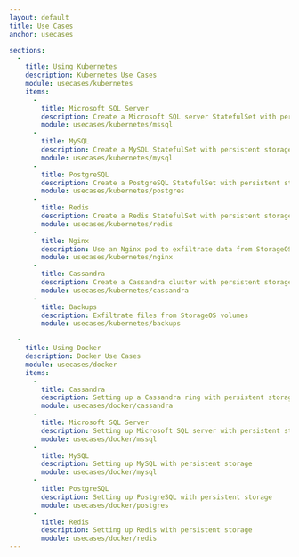 ```yaml
---
layout: default
title: Use Cases
anchor: usecases

sections:
  -
    title: Using Kubernetes
    description: Kubernetes Use Cases
    module: usecases/kubernetes
    items:
      -
        title: Microsoft SQL Server
        description: Create a Microsoft SQL server StatefulSet with persistent storage
        module: usecases/kubernetes/mssql
      -
        title: MySQL
        description: Create a MySQL StatefulSet with persistent storage
        module: usecases/kubernetes/mysql
      -
        title: PostgreSQL
        description: Create a PostgreSQL StatefulSet with persistent storage
        module: usecases/kubernetes/postgres
      -
        title: Redis
        description: Create a Redis StatefulSet with persistent storage
        module: usecases/kubernetes/redis
      -
        title: Nginx
        description: Use an Nginx pod to exfiltrate data from StorageOS volumes
        module: usecases/kubernetes/nginx
      -
        title: Cassandra
        description: Create a Cassandra cluster with persistent storage
        module: usecases/kubernetes/cassandra
      -
        title: Backups
        description: Exfiltrate files from StorageOS volumes
        module: usecases/kubernetes/backups

  -
    title: Using Docker
    description: Docker Use Cases
    module: usecases/docker
    items:
      -
        title: Cassandra
        description: Setting up a Cassandra ring with persistent storage
        module: usecases/docker/cassandra
      -
        title: Microsoft SQL Server
        description: Setting up Microsoft SQL server with persistent storage
        module: usecases/docker/mssql
      -
        title: MySQL
        description: Setting up MySQL with persistent storage
        module: usecases/docker/mysql
      -
        title: PostgreSQL
        description: Setting up PostgreSQL with persistent storage
        module: usecases/docker/postgres
      -
        title: Redis
        description: Setting up Redis with persistent storage
        module: usecases/docker/redis
---
```

